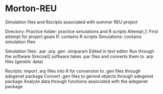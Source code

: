 # Morton-REU
Simulation files and Rscripts associated with summer REU project

Directory:
Practice folder: practice simulations and R scripts
Attempt_1: First attempt for project goals
    R: contains R scripts
    Simulations: contains simulation files 

Simulation files:
.par .arp .gen .simparam
Edited in text editor 
Run through the software Simcoal2
software takes .par files and converts them to .arp files (genetic data)

Rscripts:
import .arp files into R for conversion to .gen files through adegenet package
Convert .gen files to genind objects through adegenet package
Analyze data through functions associated with the adegenet package

